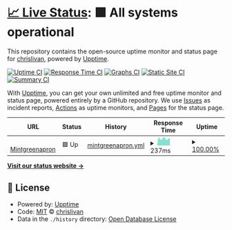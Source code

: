 # [📈 Live Status](https://chrislivan.github.io/upptime-mintgreenapron): <!--live status--> **🟩 All systems operational**

This repository contains the open-source uptime monitor and status page for [chrislivan](https://chrislivan.github.io/upptime-mintgreenapron), powered by [Upptime](https://github.com/upptime/upptime).

[![Uptime CI](https://github.com/chrislivan/upptime-mintgreenapron/workflows/Uptime%20CI/badge.svg)](https://github.com/chrislivan/upptime-mintgreenapron/actions?query=workflow%3A%22Uptime+CI%22)
[![Response Time CI](https://github.com/chrislivan/upptime-mintgreenapron/workflows/Response%20Time%20CI/badge.svg)](https://github.com/chrislivan/upptime-mintgreenapron/actions?query=workflow%3A%22Response+Time+CI%22)
[![Graphs CI](https://github.com/chrislivan/upptime-mintgreenapron/workflows/Graphs%20CI/badge.svg)](https://github.com/chrislivan/upptime-mintgreenapron/actions?query=workflow%3A%22Graphs+CI%22)
[![Static Site CI](https://github.com/chrislivan/upptime-mintgreenapron/workflows/Static%20Site%20CI/badge.svg)](https://github.com/chrislivan/upptime-mintgreenapron/actions?query=workflow%3A%22Static+Site+CI%22)
[![Summary CI](https://github.com/chrislivan/upptime-mintgreenapron/workflows/Summary%20CI/badge.svg)](https://github.com/chrislivan/upptime-mintgreenapron/actions?query=workflow%3A%22Summary+CI%22)

With [Upptime](https://upptime.js.org), you can get your own unlimited and free uptime monitor and status page, powered entirely by a GitHub repository. We use [Issues](https://github.com/chrislivan/upptime-mintgreenapron/issues) as incident reports, [Actions](https://github.com/chrislivan/upptime-mintgreenapron/actions) as uptime monitors, and [Pages](https://chrislivan.github.io/upptime-mintgreenapron) for the status page.

<!--start: status pages-->
<!-- This summary is generated by Upptime (https://github.com/upptime/upptime) -->
<!-- Do not edit this manually, your changes will be overwritten -->
<!-- prettier-ignore -->
| URL | Status | History | Response Time | Uptime |
| --- | ------ | ------- | ------------- | ------ |
| <img alt="" src="https://icons.duckduckgo.com/ip3/www.mintgreenapron.com.ico" height="13"> [Mintgreenapron](https://www.mintgreenapron.com) | 🟩 Up | [mintgreenapron.yml](https://github.com/chrislivan/upptime-mintgreenapron/commits/HEAD/history/mintgreenapron.yml) | <details><summary><img alt="Response time graph" src="./graphs/mintgreenapron/response-time-week.png" height="20"> 237ms</summary><br><a href="https://chrislivan.github.io/upptime-mintgreenapron/history/mintgreenapron"><img alt="Response time 224" src="https://img.shields.io/endpoint?url=https%3A%2F%2Fraw.githubusercontent.com%2Fchrislivan%2Fupptime-mintgreenapron%2FHEAD%2Fapi%2Fmintgreenapron%2Fresponse-time.json"></a><br><a href="https://chrislivan.github.io/upptime-mintgreenapron/history/mintgreenapron"><img alt="24-hour response time 258" src="https://img.shields.io/endpoint?url=https%3A%2F%2Fraw.githubusercontent.com%2Fchrislivan%2Fupptime-mintgreenapron%2FHEAD%2Fapi%2Fmintgreenapron%2Fresponse-time-day.json"></a><br><a href="https://chrislivan.github.io/upptime-mintgreenapron/history/mintgreenapron"><img alt="7-day response time 237" src="https://img.shields.io/endpoint?url=https%3A%2F%2Fraw.githubusercontent.com%2Fchrislivan%2Fupptime-mintgreenapron%2FHEAD%2Fapi%2Fmintgreenapron%2Fresponse-time-week.json"></a><br><a href="https://chrislivan.github.io/upptime-mintgreenapron/history/mintgreenapron"><img alt="30-day response time 224" src="https://img.shields.io/endpoint?url=https%3A%2F%2Fraw.githubusercontent.com%2Fchrislivan%2Fupptime-mintgreenapron%2FHEAD%2Fapi%2Fmintgreenapron%2Fresponse-time-month.json"></a><br><a href="https://chrislivan.github.io/upptime-mintgreenapron/history/mintgreenapron"><img alt="1-year response time 224" src="https://img.shields.io/endpoint?url=https%3A%2F%2Fraw.githubusercontent.com%2Fchrislivan%2Fupptime-mintgreenapron%2FHEAD%2Fapi%2Fmintgreenapron%2Fresponse-time-year.json"></a></details> | <details><summary><a href="https://chrislivan.github.io/upptime-mintgreenapron/history/mintgreenapron">100.00%</a></summary><a href="https://chrislivan.github.io/upptime-mintgreenapron/history/mintgreenapron"><img alt="All-time uptime 100.00%" src="https://img.shields.io/endpoint?url=https%3A%2F%2Fraw.githubusercontent.com%2Fchrislivan%2Fupptime-mintgreenapron%2FHEAD%2Fapi%2Fmintgreenapron%2Fuptime.json"></a><br><a href="https://chrislivan.github.io/upptime-mintgreenapron/history/mintgreenapron"><img alt="24-hour uptime 100.00%" src="https://img.shields.io/endpoint?url=https%3A%2F%2Fraw.githubusercontent.com%2Fchrislivan%2Fupptime-mintgreenapron%2FHEAD%2Fapi%2Fmintgreenapron%2Fuptime-day.json"></a><br><a href="https://chrislivan.github.io/upptime-mintgreenapron/history/mintgreenapron"><img alt="7-day uptime 100.00%" src="https://img.shields.io/endpoint?url=https%3A%2F%2Fraw.githubusercontent.com%2Fchrislivan%2Fupptime-mintgreenapron%2FHEAD%2Fapi%2Fmintgreenapron%2Fuptime-week.json"></a><br><a href="https://chrislivan.github.io/upptime-mintgreenapron/history/mintgreenapron"><img alt="30-day uptime 100.00%" src="https://img.shields.io/endpoint?url=https%3A%2F%2Fraw.githubusercontent.com%2Fchrislivan%2Fupptime-mintgreenapron%2FHEAD%2Fapi%2Fmintgreenapron%2Fuptime-month.json"></a><br><a href="https://chrislivan.github.io/upptime-mintgreenapron/history/mintgreenapron"><img alt="1-year uptime 100.00%" src="https://img.shields.io/endpoint?url=https%3A%2F%2Fraw.githubusercontent.com%2Fchrislivan%2Fupptime-mintgreenapron%2FHEAD%2Fapi%2Fmintgreenapron%2Fuptime-year.json"></a></details>

<!--end: status pages-->

[**Visit our status website →**](https://chrislivan.github.io/upptime-mintgreenapron)

## 📄 License

- Powered by: [Upptime](https://github.com/upptime/upptime)
- Code: [MIT](./LICENSE) © [chrislivan](https://chrislivan.github.io/upptime-mintgreenapron)
- Data in the `./history` directory: [Open Database License](https://opendatacommons.org/licenses/odbl/1-0/)
